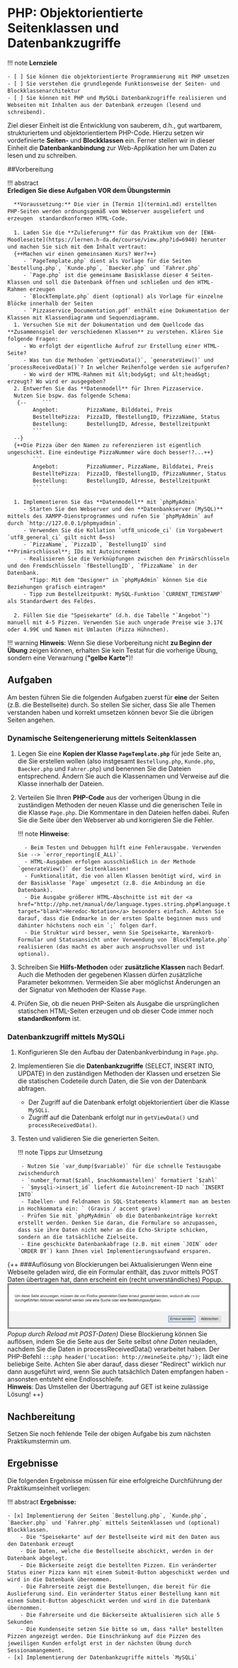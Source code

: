 # PHP: Objektorientierte Seitenklassen und Datenbankzugriffe

!!! note
    **Lernziele**

    - [ ] Sie können die objektorientierte Programmierung mit PHP umsetzen
    - [ ] Sie verstehen die grundlegende Funktionsweise der Seiten- und Blockklassenarchitektur
    - [ ] Sie können mit PHP und MySQLi Datenbankzugriffe realisieren und Webseiten mit Inhalten aus der Datenbank erzeugen (lesend und schreibend).


Ziel dieser Einheit ist die Entwicklung von sauberem, d.h., gut wartbarem,  strukturiertem und objektorientiertem PHP-Code. Hierzu setzen wir vordefinierte **Seiten-** und **Blockklassen** ein. Ferner stellen wir in dieser Einheit die **Datenbankanbindung** zur Web-Applikation her um Daten zu lesen und zu schreiben. 

##Vorbereitung

!!! abstract  
    **Erledigen Sie diese Aufgaben VOR dem Übungstermin**    

      **Voraussetzung:** Die vier in [Termin 1](termin1.md) erstellten PHP-Seiten werden ordnungsgemäß vom Webserver ausgeliefert und erzeugen  standardkonformen HTML-Code.
      
      1. Laden Sie die **Zulieferung** für das Praktikum von der [EWA-Moodleseite](https://lernen.h-da.de/course/view.php?id=6940) herunter und machen Sie sich mit dem Inhalt vertraut:    
      {++Machen wir einen gemeinsamen Kurs? Wer?++}   
         - `PageTemplate.php` dient als Vorlage für die Seiten `Bestellung.php`, `Kunde.php`, `Baecker.php` und `Fahrer.php`    
         - `Page.php` ist die gemeinsame Basisklasse dieser 4 Seiten-Klassen und soll die Datenbank öffnen und schließen und den HTML-Rahmen erzeugen
         - `BlockTemplate.php` dient (optional) als Vorlage für einzelne Blöcke innerhalb der Seiten
         - `Pizzaservice_Documentation.pdf` enthält eine Dokumentation der Klassen mit Klassendiagramm und Sequenzdiagramm.
      1. Versuchen Sie mit der Dokumentation und dem Quellcode das **Zusammenspiel der verschiedenen Klassen** zu verstehen. Klären Sie folgende Fragen:    
         - Wo erfolgt der eigentliche Aufruf zur Erstellung einer HTML-Seite?
         - Was tun die Methoden `getViewData()`, `generateView()` und `processReceivedData()`? In welcher Reihenfolge werden sie aufgerufen?
         - Wo wird der HTML-Rahmen mit &lt;body&gt; und &lt;head&gt; erzeugt? Wo wird er ausgegeben?
      2. Entwerfen Sie das **Datenmodell** für Ihren Pizzaservice. 
      Nutzen Sie bspw. das folgende Schema:
       {--     ``` 
            Angebot:         PizzaName, Bilddatei, Preis
            BestelltePizza:  PizzaID, fBestellungID, fPizzaName, Status
            Bestellung:      BestellungID, Adresse, Bestellzeitpunkt
            ```
      --}    
      {++Die Pizza über den Namen zu referenzieren ist eigentlich ungeschickt. Eine eindeutige PizzaNummer wäre doch besser!?...++}
            ``` 
            Angebot:         PizzaNummer, PizzaName, Bilddatei, Preis
            BestelltePizza:  PizzaID, fBestellungID, fPizzaNummer, Status
            Bestellung:      BestellungID, Adresse, Bestellzeitpunkt
            ```

      1. Implementieren Sie das **Datenmodell** mit `phpMyAdmin`
         - Starten Sie den Webserver und den **Datenbankserver (MySQL)** mittels des XAMPP-Dienstprogrammes und rufen Sie `phpMyAdmin` auf durch `http://127.0.0.1/phpmyadmin`.
         - Verwenden Sie die Kollation `utf8_unicode_ci` (im Vorgabewert `utf8_general_ci` gilt nicht ß=ss)
         - `PizzaName`, `PizzaID`, `BestellungID` sind **Primärschlüssel**; IDs mit Autoincrement
         - Realisieren Sie die Verknüpfungen zwischen den Primärschlüsseln und den Fremdschlüsseln `fBestellungID`, `fPizzaName` in der Datenbank.  
           *Tipp: Mit dem "Designer" in `phpMyAdmin` können Sie die Beziehungen grafisch eintragen*
         - Tipp zum Bestellzeitpunkt: MySQL-Funktion `CURRENT_TIMESTAMP` als Standardwert des Feldes.

      2. Füllen Sie die "Speisekarte" (d.h. die Tabelle "`Angebot`") manuell mit 4-5 Pizzen. Verwenden Sie auch ungerade Preise wie 3.17€ oder 4.99€ und Namen mit Umlauten (Pizza Hühnchen).

!!! warning
    **Hinweis**: Wenn Sie diese Vorbereitung nicht **zu Beginn der Übung** zeigen können, erhalten Sie kein Testat für die vorherige Übung, sondern eine Verwarnung (**"gelbe Karte"**)!

## Aufgaben

Am besten führen Sie die folgenden Aufgaben zuerst für **eine** der Seiten (z.B. die Bestellseite) durch. So stellen Sie sicher, dass Sie alle Themen verstanden haben und korrekt umsetzen können bevor Sie die übrigen Seiten angehen.

### Dynamische Seitengenerierung mittels Seitenklassen

1. Legen Sie eine **Kopien der Klasse `PageTemplate.php`** für jede Seite an, die Sie erstellen wollen (also instgesamt `Bestellung.php`, `Kunde.php`, `Baecker.php` und `Fahrer.php`) und benennen Sie die Dateien entsprechend. Ändern Sie auch die Klassennamen und Verweise auf die Klasse innerhalb der Dateien.

2. Verteilen Sie Ihren **PHP-Code** aus der vorherigen Übung in die zuständigen Methoden der neuen Klasse und die generischen Teile in die Klasse `Page.php`. Die Kommentare in den Dateien helfen dabei. Rufen Sie die Seite über den Webserver ab und korrigieren Sie die Fehler.

    !!! note
        **Hinweise**:

         - Beim Testen und Debuggen hilft eine Fehlerausgabe. Verwenden Sie --> `error_reporting(E_ALL)`.
         - HTML-Ausgaben erfolgen ausschließlich in der Methode `generateView()` der Seitenklassen!
         - Funktionalität, die von allen Klassen benötigt wird, wird in der Basisklasse `Page` umgesetzt (z.B. die Anbindung an die Datenbank).
         - Die Ausgabe größerer HTML-Abschnitte ist mit der <a href="http://php.net/manual/de/language.types.string.php#language.types.string.syntax.heredoc" target="blank">Heredoc-Notation</a> besonders einfach. Achten Sie darauf, dass die Endmarke in der ersten Spalte beginnen muss und dahinter höchstens noch ein `;` folgen darf.
         - Die Struktur wird besser, wenn Sie Speisekarte, Warenkorb-Formular und Statusansicht unter Verwendung von `BlockTemplate.php` realisieren (das macht es aber auch anspruchsvoller und ist optional).

3. Schreiben Sie **Hilfs-Methoden** oder **zusätzliche Klassen** nach Bedarf. Auch die Methoden der gegebenen Klassen dürfen zusätzliche Parameter bekommen. Vermeiden Sie aber möglichst Änderungen an der Signatur von Methoden der Klasse `Page`.

4. Prüfen Sie, ob die neuen PHP-Seiten als Ausgabe die ursprünglichen statischen HTML-Seiten erzeugen und ob dieser Code immer noch **standardkonform** ist.

### Datenbankzugriff mittels MySQLi

1. Konfigurieren SIe den Aufbau der Datenbankverbindung in `Page.php`.
2. Implementieren Sie die **Datenbankzugriffe** (SELECT, INSERT INTO, UPDATE) in den zuständigen Methoden der Klassen und ersetzen Sie die statischen Codeteile durch Daten, die Sie von der Datenbank abfragen.
      - Der Zugriff auf die Datenbank erfolgt objektorientiert über die Klasse `MySQLi`. 
      - Zugriff auf die Datenbank erfolgt nur in `getViewData()` und `processReceivedData()`.
3. Testen und validieren Sie die generierten Seiten.

    !!! note
        Tipps zur Umsetzung
        
        - Nutzen Sie `var_dump($variable)` für die schnelle Testausgabe zwischendurch
        - `number_format($zahl, $nachkommastellen)` formatiert `$zahl`
        - `$mysqli->insert_id` liefert die Autoincrement-ID nach `INSERT INTO`
        - Tabellen- und Feldnamen in SQL-Statements klammert man am besten in Hochkommata ein: ` (Gravis / accent grave)
        - Prüfen Sie mit `phpMyAdmin` ob die Datenbankeinträge korrekt erstellt werden. Denken Sie daran, die Formulare so anzupassen, dass sie ihre Daten nicht mehr an die Echo-Skripte schicken, sondern an die tatsächliche Zielseite.
        - Eine geschickte Datenbankabfrage (z.B. mit einem `JOIN` oder `ORDER BY`) kann Ihnen viel Implementierungsaufwand ersparen.

{++ ###Auflösung von Blockierungen bei Aktualisierungen
Wenn eine Webseite geladen wird, die ein Formular enthält, das zuvor mittels POST Daten übertragen hat, dann erscheint ein (recht unverständliches) Popup.
![](./figures/POST_ReloadPopup.png)*Popup durch Reload mit POST-Daten)* Diese Blockierung können Sie auflösen, indem Sie die Seite aus der Seite selbst *ohne Daten* neuladen, nachdem Sie die Daten in processReceivedData() verarbeitet haben. Der PHP-Befehl `:::php header('Location: http://meineSeite.php/');` lädt eine beliebige Seite. Achten Sie aber darauf, dass dieser "Redirect" wirklich nur dann ausgeführt wird, wenn Sie auch tatsächlich Daten empfangen haben - ansonsten entsteht eine Endlosschleife.    
**Hinweis**: Das Umstellen der Übertragung auf GET ist keine zulässige Lösung!
++}

## Nachbereitung
Setzen Sie noch fehlende Teile der obigen Aufgabe bis zum nächsten Praktikumstermin um. 

## Ergebnisse

Die folgenden Ergebnisse müssen für eine erfolgreiche Durchführung der Praktikumseinheit vorliegen:

!!! abstract
    __Ergebnisse:__

    - [x] Implementierung der Seiten `Bestellung.php`, `Kunde.php`, `Baecker.php` und `Fahrer.php` mittels Seitenklassen und (optional) Blockklassen.
        - Die "Speisekarte" auf der Bestellseite wird mit den Daten aus den Datenbank erzeugt
        - Die Daten, welche die Bestellseite abschickt, werden in der Datenbank abgelegt.
        - Die Bäckerseite zeigt die bestellten Pizzen. Ein veränderter Status einer Pizza kann mit einem Submit-Button abgeschickt werden und wird in die Datenbank übernommen.
        - Die Fahrerseite zeigt die Bestellungen, die bereit für die Auslieferung sind. Ein veränderter Status einer Bestellung kann mit einem Submit-Button abgeschickt werden und wird in die Datenbank übernommen.
        - Die Fahrerseite und die Bäckerseite aktualisieren sich alle 5 Sekunden
        - Die Kundenseite setzen Sie bitte so um, dass *alle* bestellten Pizzen angezeigt werden. Die Einschränkung auf die Pizzen des jeweiligen Kunden erfolgt erst in der nächsten Übung durch Sessionamangement.
    - [x] Implementierung der Datenbankzugriffe mittels `MySQLi`






